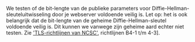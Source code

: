 We testen of de bit-lengte van de publieke parameters voor Diffie-Hellman-sleuteluitwisseling door je webserver voldoende veilig is. Let op: het is ook belangrijk dat de bit-lengte van de geheime Diffie-Hellman-sleutel voldoende veilig is. Dit kunnen we vanwege zijn geheime aard echter niet testen. Zie ['TLS-richtlijnen van NCSC'](https://www.ncsc.nl/actueel/whitepapers/ict-beveiligingsrichtlijnen-voor-transport-layer-security-tls.html), richtlijnen B4-1 t/m 4-3].

